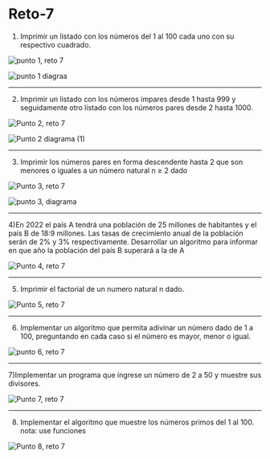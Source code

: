 # Reto-7

1) Imprimir un listado con los números del 1 al 100 cada uno con su respectivo cuadrado.

![punto 1, reto 7](https://user-images.githubusercontent.com/124641609/227823048-587494d0-c963-47df-8b1a-473adaf7a301.JPG)

![punto 1 diagraa](https://user-images.githubusercontent.com/124641609/228108648-cbb4c0f7-832d-433c-8cfc-cceedd2ea9cb.jpg)


---

2) Imprimir un listado con los números impares desde 1 hasta 999 y seguidamente otro listado con los números pares desde 2 hasta 1000.


![Punto 2, reto 7](https://user-images.githubusercontent.com/124641609/227821129-b33d9fcf-c50d-45fd-bf20-7e5da7713711.JPG)

![Punto 2 diagrama (1)](https://user-images.githubusercontent.com/124641609/228109610-5a57fd94-23d9-4c7c-b855-583ed0cb68bf.jpg)


---

3) Imprimir los números pares en forma descendente hasta 2 que son menores o iguales a un número natural n ≥ 2 dado

![Punto 3, reto 7](https://user-images.githubusercontent.com/124641609/227827576-275c1292-5569-4f7e-b80b-c8093ae7ff80.JPG)

![punto 3, diagrama](https://user-images.githubusercontent.com/124641609/228111068-a49be763-dbbd-41dc-b0c5-dcb68af3d07b.jpg)


---

4)En 2022 el país A tendrá una población de 25 millones de habitantes y el país B de 18:9 millones. Las tasas de crecimiento anual de la población serán de 2% y 3% respectivamente. Desarrollar un algoritmo para informar en que año la población del país B superará a la de A 

![Punto 4, reto 7](https://user-images.githubusercontent.com/124641609/227837370-3f40f7e3-ad45-44df-98fd-d592d6a0dcab.JPG)


---

5) Imprimir el factorial de un numero natural n dado.

![Punto 5, reto 7](https://user-images.githubusercontent.com/124641609/227838759-e0848456-dd38-4e15-bea4-e00a0c035dba.JPG)


---

6) Implementar un algoritmo que permita adivinar un número dado de 1 a 100, preguntando en cada caso si el número es mayor, menor o igual.

![punto 6, reto 7](https://user-images.githubusercontent.com/124641609/228098339-676033d9-5aad-4274-9cc8-e06bf4035d13.JPG)



---

7)Implementar un programa que ingrese un número de 2 a 50 y muestre sus divisores.


![Punto 7, reto 7](https://user-images.githubusercontent.com/124641609/228097424-920c8f90-c32d-48f1-8616-e298ae3abc02.JPG)



---

8) Implementar el algoritmo que muestre los números primos del 1 al 100. nota: use funciones

![Punto 8, reto 7](https://user-images.githubusercontent.com/124641609/227840749-2f5e76af-ce2f-42b3-bbb8-625cf5ef65dd.JPG)


